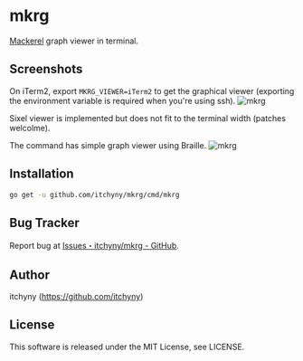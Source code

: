 # mkrg
[Mackerel](https://mackerel.io) graph viewer in terminal.

## Screenshots
On iTerm2, export `MKRG_VIEWER=iTerm2` to get the graphical viewer (exporting the environment variable is required when you're using ssh).
![mkrg](https://user-images.githubusercontent.com/375258/47090208-65696e80-d25d-11e8-936a-3fe80879ebe7.png)

Sixel viewer is implemented but does not fit to the terminal width (patches welcolme).

The command has simple graph viewer using Braille.
![mkrg](https://user-images.githubusercontent.com/375258/47095115-8c2ca280-d267-11e8-99de-85dfb7401798.png)

## Installation
```sh
go get -u github.com/itchyny/mkrg/cmd/mkrg
```

## Bug Tracker
Report bug at [Issues・itchyny/mkrg - GitHub](https://github.com/itchyny/mkrg/issues).

## Author
itchyny (https://github.com/itchyny)

## License
This software is released under the MIT License, see LICENSE.
